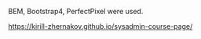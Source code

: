 BEM, Bootstrap4, PerfectPixel were used.        

https://kirill-zhernakov.github.io/sysadmin-course-page/

